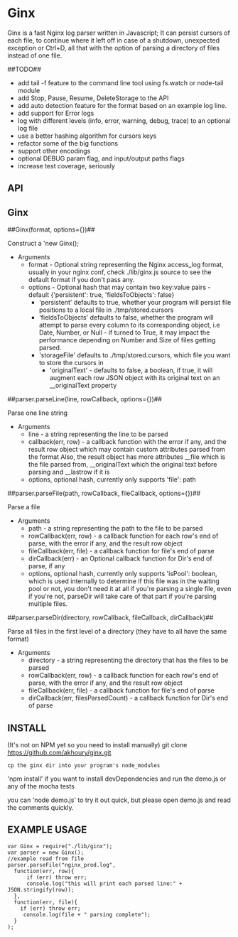 Ginx
===================

Ginx is a fast Nginx log parser written in Javascript; It can persist cursors of each file, to continue where it left off in case of a
shutdown, unexpected exception or Ctrl+D, all that with the option of parsing a directory of files instead of one file.

##TODO##

* add tail -f feature to the command line tool using fs.watch or node-tail module
* add Stop, Pause, Resume, DeleteStorage to the API 
* add auto detection feature for the format based on an example log line.
* add support for Error logs
* log with different levels (info, error, warning, debug, trace) to an optional log file
* use a better hashing algorithm for cursors keys
* refactor some of the big functions
* support other encodings
* optional DEBUG param flag, and input/output paths flags
* increase test coverage, seriously

API
---
 
Ginx
---------
	
##Ginx(format, options={})##

Construct a 'new Ginx();
* Arguments
	* format - Optional string representing the Nginx access_log format, usually in your nginx conf, check ./lib/ginx.js source to see the default format if you don't pass any.
	* options - Optional hash that may contain two key:value pairs - default {'persistent': true, 'fieldsToObjects': false}
	  * 'persistent' defaults to true, whether your program will persist file positions to a local file in ./tmp/stored.cursors
	  * 'fieldsToObjects' defaults to false, whether the program will attempt to parse every column to its corresponding object, i.e Date, Number, or Null - if turned to True, it may impact the performance depending on Number and Size of files getting parsed.
	  * 'storageFile' defaults to ./tmp/stored.cursors, which file you want to store the cursors in
		* 'originalText' - defaults to false, a boolean, if true, it will augment each row JSON object with its original text on an __originalText property


##parser.parseLine(line, rowCallback, options={})##

Parse one line string
* Arguments
	* line - a string representing the line to be parsed
	* callback(err, row) - a callback function with the error if any, and the result row object which may contain custom attributes parsed from the format
	Also, the result object has more attributes __file which is the file parsed from, __originalText which the original text before parsing and __lastrow if it is
	* options, optional hash, currently only supports 'file': path


##parser.parseFile(path, rowCallback, fileCallback, options={})##

Parse a file
* Arguments
	* path - a string representing the path to the file to be parsed
	* rowCallback(err, row) - a callback function for each row's end of parse, with the error if any, and the result row object
	* fileCallback(err, file) - a callback function for file's end of parse
	* dirCallback(err) - an Optional callback function for Dir's end of parse, if any
	* options, optional hash, currently only supports 'isPool': boolean, which is used internally to determine if this file was in the waiting pool or not, you don't need it at all if you're parsing a single file, even if you're not, parseDir will take care of that part if you're parsing multiple files.

##parser.parseDir(directory, rowCallback, fileCallback, dirCallback)##

Parse all files in the first level of a directory (they have to all have the same format)
* Arguments
	* directory - a string representing the directory that has the files to be parsed
	* rowCallback(err, row) - a callback function for each row's end of parse, with the error if any, and the result row object
	* fileCallback(err, file) - a callback function for file's end of parse
	* dirCallback(err, filesParsedCount) - a callback function for Dir's end of parse

INSTALL
-------
  (It's not on NPM yet so you need to install manually)
	git clone https://github.com/akhoury/ginx.git
  
	cp the ginx dir into your program's node_modules
  'npm install' if you want to install devDependencies and run the demo.js or any of the mocha tests

  you can 'node demo.js' to try it out quick, but please open demo.js and read the comments quickly.

EXAMPLE USAGE
-------------

	var Ginx = require("./lib/ginx");
	var parser = new Ginx();
	//example read from file
	parser.parseFile("nginx_prod.log", 	
	  function(err, row){
		  if (err) throw err;
		  console.log("this will print each parsed line:" + JSON.stringify(row));
	  },	  
	  function(err, file){
		if (err) throw err;
		 console.log(file + " parsing complete");
	  }
	);
